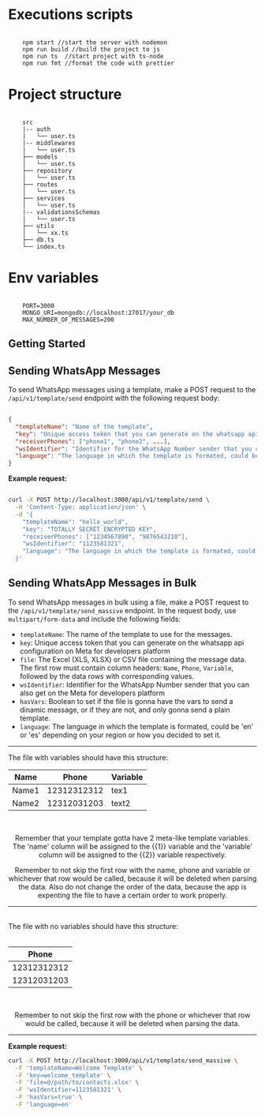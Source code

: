 # Executions scripts

```

    npm start //start the server with nodemon
    npm run build //build the project to js
    npm run ts  //start project with ts-node
    npm run fmt //format the code with prettier

```

# Project structure

```

    src
    |-- auth
    |   └── user.ts
    |-- middlewares
    |   └── user.ts
    ├── models
    │   └── user.ts
    ├── repository
    │   └── user.ts
    ├── routes
    │   └── user.ts
    ├── services
    │   └── user.ts
    |-- validationsSchemas
    |   └── user.ts
    ├── utils
    │   └── xx.ts
    ├── db.ts
    └── index.ts

```

# Env variables

```

    PORT=3000
    MONGO_URI=mongodb://localhost:27017/your_db
    MAX_NUMBER_OF_MESSAGES=200

```

## Getting Started

## Sending WhatsApp Messages

To send WhatsApp messages using a template, make a POST request to the `/api/v1/template/send` endpoint with the following request body:

```json

{
  "templateName": "Name of the template",
  "key": "Unique access token that you can generate on the whatsapp api configuration on Meta for developers platform",
  "receiverPhones": ["phone1", "phone2", ...],
  "wsIdentifier": "Identifier for the WhatsApp Number sender that you can also get on the Meta for developers platform",
  "language": "The language in which the template is formated, could be 'en' or 'es' depending on your region or how you decided to set it."
}

```

**Example request:**

```bash

curl -X POST http://localhost:3000/api/v1/template/send \
  -H 'Content-Type: application/json' \
  -d '{
    "templateName": "hello_world",
    "key": "TOTALLY SECRET ENCRYPTED KEY",
    "receiverPhones": ["1234567890", "9876543210"],
    "wsIdentifier": "1123581321",
    "language": "The language in which the template is formated, could be 'en' or 'es' depending on your region or how you decided to set it."
  }'

```

## Sending WhatsApp Messages in Bulk

To send WhatsApp messages in bulk using a file, make a POST request to the `/api/v1/template/send_massive` endpoint. In the request body, use `multipart/form-data` and include the following fields:

- `templateName`: The name of the template to use for the messages.
- `key`: Unique access token that you can generate on the whatsapp api configuration on Meta for developers platform
- `file`: The Excel (XLS, XLSX) or CSV file containing the message data. The first row must contain column headers: `Name`, `Phone`, `Variable`, followed by the data rows with corresponding values.
- `wsIdentifier`: Identifier for the WhatsApp Number sender that you can also get on the Meta for developers platform
- `hasVars`: Boolean to set if the file is gonna have the vars to send a dinamic message, or if they are not, and only gonna send a plain template.
- `language`: The language in which the template is formated, could be 'en' or 'es' depending on your region or how you decided to set it.


---

The file with variables should have this structure:

<div align="center">

| Name   | Phone         | Variable |
|--------|---------------|----------|
| Name1  | 12312312312   | tex1     |
| Name2  | 12312031203   | text2    |

<br />

Remember that your template gotta have 2 meta-like template variables.
The 'name' column will be assigned to the {{1}} variable and the 'variable' column will be assigned to the {{2}} variable respectively.

Remember to not skip the first row with the name, phone and variable or whichever that row would be called, because it will be deleted when parsing the data. Also do not change the order of the data, because the app is expenting the file to have a certain order to work properly.

</div>



---
<br />
The file with no variables should have this structure:

<div align="center">
<br />

| Phone         |  
|---------------|
| 12312312312   |
| 12312031203   | 

<br />

Remember to not skip the first row with the phone or whichever that row would be called, because it will be deleted when parsing the data.

</div>

---


**Example request:**

```bash
curl -X POST http://localhost:3000/api/v1/template/send_massive \
  -F 'templateName=Welcome Template' \
  -F 'key=welcome_template' \
  -F 'file=@/path/to/contacts.xlsx' \
  -F 'wsIdentifier=1123581321' \
  -F 'hasVars=true' \
  -F 'language=en'
